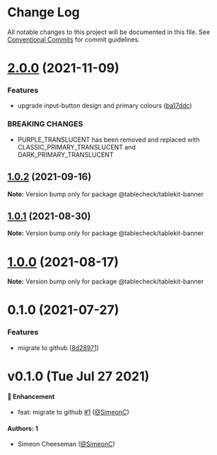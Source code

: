 # Change Log

All notable changes to this project will be documented in this file.
See [Conventional Commits](https://conventionalcommits.org) for commit guidelines.

# [2.0.0](https://github.com/tablecheck/tablekit/compare/@tablecheck/tablekit-banner@1.0.2...@tablecheck/tablekit-banner@2.0.0) (2021-11-09)


### Features

* upgrade input-button design and primary colours ([ba17ddc](https://github.com/tablecheck/tablekit/commit/ba17ddccb7634573f8c151a734d2f1acb3b82ec7))


### BREAKING CHANGES

* PURPLE_TRANSLUCENT has been removed and replaced with CLASSIC_PRIMARY_TRANSLUCENT and DARK_PRIMARY_TRANSLUCENT





## [1.0.2](https://github.com/tablecheck/tablekit/compare/@tablecheck/tablekit-banner@1.0.1...@tablecheck/tablekit-banner@1.0.2) (2021-09-16)

**Note:** Version bump only for package @tablecheck/tablekit-banner





## [1.0.1](https://github.com/tablecheck/tablekit/compare/@tablecheck/tablekit-banner@1.0.0...@tablecheck/tablekit-banner@1.0.1) (2021-08-30)

**Note:** Version bump only for package @tablecheck/tablekit-banner





# [1.0.0](https://github.com/tablecheck/tablekit/compare/@tablecheck/tablekit-banner@0.1.0...@tablecheck/tablekit-banner@1.0.0) (2021-08-17)

**Note:** Version bump only for package @tablecheck/tablekit-banner





# 0.1.0 (2021-07-27)


### Features

* migrate to github ([8d28971](https://github.com/tablecheck/tablekit/commit/8d28971175010fcb2a3cd9c48a749e7af1bdc9f9))





# v0.1.0 (Tue Jul 27 2021)

#### 🚀 Enhancement

- feat: migrate to github [#1](https://github.com/tablecheck/tablekit/pull/1) ([@SimeonC](https://github.com/SimeonC))

#### Authors: 1

- Simeon Cheeseman ([@SimeonC](https://github.com/SimeonC))
